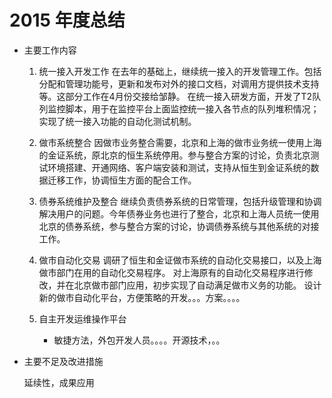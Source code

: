# 2015 年度总结

+ 主要工作内容

  1. 统一接入开发工作
  	 在去年的基础上，继续统一接入的开发管理工作。包括分配和管理功能号，更新和发布对外的接口文档，对调用方提供技术支持等。这部分工作在4月份交接给邹静。
  	 在统一接入研发方面，开发了T2队列监控脚本，用于在监控平台上面监控统一接入各节点的队列堆积情况；实现了统一接入功能的自动化测试机制。
  	 
  2. 做市系统整合
     因做市业务整合需要，北京和上海的做市业务统一使用上海的金证系统，原北京的恒生系统停用。参与整合方案的讨论，负责北京测试环境搭建、开通网络、客户端安装和测试，支持从恒生到金证系统的数据迁移工作，协调恒生方面的配合工作。
     
  3. 债券系统维护及整合
     继续负责债券系统的日常管理，包括升级管理和协调解决用户的问题。今年债券业务也进行了整合，北京和上海人员统一使用北京的债券系统，参与整合方案的讨论，协调债券系统与其他系统的对接工作。

  4. 做市自动化交易
     调研了恒生和金证做市系统的自动化交易接口，以及上海做市部门在用的自动化交易程序。
     对上海原有的自动化交易程序进行修改，并在北京做市部门应用，初步实现了自动满足做市义务的功能。
     设计新的做市自动化平台，方便策略的开发。。。方案。。。。

  5. 自主开发运维操作平台

     + 
          敏捷方法，外包开发人员。。。。开源技术，。。



+ 主要不足及改进措施
  
   延续性，成果应用

